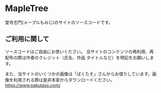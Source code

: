 # MapleTree
堂寺志門(メープルもみじ)のサイトのソースコードです。

## ご利用に関して
 ソースコードはご自由にお使いください。
 当サイトのコンテンツの再利用、再配布の際は作者のクレジット（氏名、作品 タイトルなど）を明記をお願いします。

 また、当サイトのいくつかの画像は「ぱくたそ」さんからお借りしています。画像を利用される際は是非本家からダウンロードください。
 https://www.pakutaso.com/
